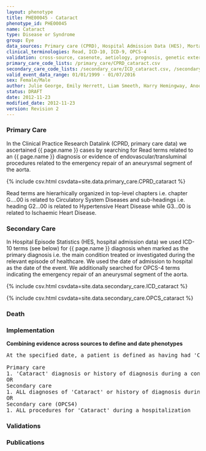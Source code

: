 ```yaml
---
layout: phenotype
title: PHE00045 - Cataract
phenotype_id: PHE00045
name: Cataract
type: Disease or Syndrome
group: Eye
data_sources: Primary care (CPRD), Hospital Admission Data (HES), Mortality Data (ONS)
clinical_terminologies: Read, ICD-10, ICD-9, OPCS-4
validation: cross-source, casenote, aetiology, prognosis, genetic external
primary_care_code_lists: /primary_care/CPRD_cataract.csv
secondary_care_code_lists: /secondary_care/ICD_cataract.csv, /secondary_care/OPCS_cataract.csv
valid_event_data_range: 01/01/1999 - 01/07/2016
sex: Female/Male
author: Julie George, Emily Herrett, Liam Smeeth, Harry Hemingway, Anoop Shah, Spiros Denaxas
status: DRAFT
date: 2012-11-23
modified_date: 2012-11-23
version: Revision 2
---
```


### Primary Care

In the Clinical Practice Research Datalink (CPRD, primary care data) we ascertained {{ page.name }} cases by searching for Read terms related to an {{ page.name }} diagnosis or evidence of endovascular/transluminal procedures related to the emergency repair of an aneurysmal segment of the aorta.

{% include csv.html csvdata=site.data.primary_care.CPRD_cataract %}

Read terms are hierarhically organized in top-level chapters i.e. chapter G....00 is related to Circulatory System Diseases and sub-headings i.e. heading G2...00 is related to Hypertensive Heart Disease while G3...00 is related to Ischaemic Heart Disease.

### Secondary Care

In Hospital Episode Statistics (HES, hospital admission data) we used ICD-10 terms (see below) for {{ page.name }} diagnosis when marked as the primary diagnosis i.e. the main condition treated or investigated during the relevant episode of healthcare. We used the date of admission to hospital as the date of the event. We additionally searched for OPCS-4 terms indicating the emergency repair of an aneurysmal segment of the aorta.

{% include csv.html csvdata=site.data.secondary_care.ICD_cataract %}

{% include csv.html csvdata=site.data.secondary_care.OPCS_cataract %}


### Death

### Implementation

**Combining evidence across sources to define and date phenotypes**

<pre>
At the specified date, a patient is defined as having had 'Cataract' IF they meet the criteria for any of the following on or before the specified date. The earliest date on which the individual meets any of the following criteria on or before the specified date is defined as the first event date:

Primary care
1. 'Cataract' diagnosis or history of diagnosis during a consultation 
OR
Secondary care
1. ALL diagnoses of 'Cataract' or history of diagnosis during a hospitalization
OR
Secondary care (OPCS4)
1. ALL procedures for 'Cataract' during a hospitalization
</pre>

### Validations

### Publications

